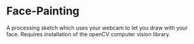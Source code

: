 Face-Painting
=============

A processing sketch which uses your webcam to let you draw with your face.
Requires installation of the openCV computer vision library.
